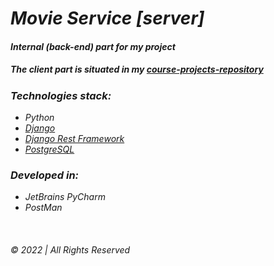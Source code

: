 # _Movie Service [server]_

#### _Internal (back-end) part for my project_    
##### The client part is situated in my [course-projects-repository](https://github.com/user-of-github/BSUIR_course-projects/tree/master/2%20year%20-%20Movie%20Ticket%20Sales%20Service/client)  

### _Technologies stack:_

* _Python_
* _[Django](https://www.djangoproject.com/)_
* _[Django Rest Framework](https://www.django-rest-framework.org/)_
* _[PostgreSQL](https://www.postgresql.org/)_

### _Developed in:_

* _JetBrains PyCharm_
* _PostMan_

&nbsp;

###### © 2022 | All Rights Reserved
